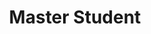 ---
layout: person
name: "Yilian Shi"
image: "/assets/people/shiyilian.jpg"
title : "Master Student"
category: "Student"
links:
 - link: "shiylian@foxmail.com"
   icon: "email"
---